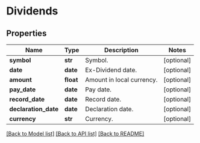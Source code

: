 # Dividends

## Properties
Name | Type | Description | Notes
------------ | ------------- | ------------- | -------------
**symbol** | **str** | Symbol. | [optional] 
**date** | **date** | Ex-Dividend date. | [optional] 
**amount** | **float** | Amount in local currency. | [optional] 
**pay_date** | **date** | Pay date. | [optional] 
**record_date** | **date** | Record date. | [optional] 
**declaration_date** | **date** | Declaration date. | [optional] 
**currency** | **str** | Currency. | [optional] 

[[Back to Model list]](../README.md#documentation-for-models) [[Back to API list]](../README.md#documentation-for-api-endpoints) [[Back to README]](../README.md)


